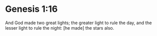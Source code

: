 # Genesis 1:16

And God made two great lights; the greater light to rule the day, and the lesser light to rule the night: [he made] the stars also.